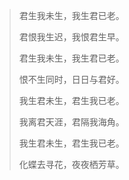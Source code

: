 > 君生我未生，我生君已老。
>
> 君恨我生迟，我恨君生早。
>
> 君生我未生，我生君已老。
>
> 恨不生同时，日日与君好。
>
> 我生君未生，君生我已老。
>
> 我离君天涯，君隔我海角。
>
> 我生君未生，君生我已老。
>
> 化蝶去寻花，夜夜栖芳草。